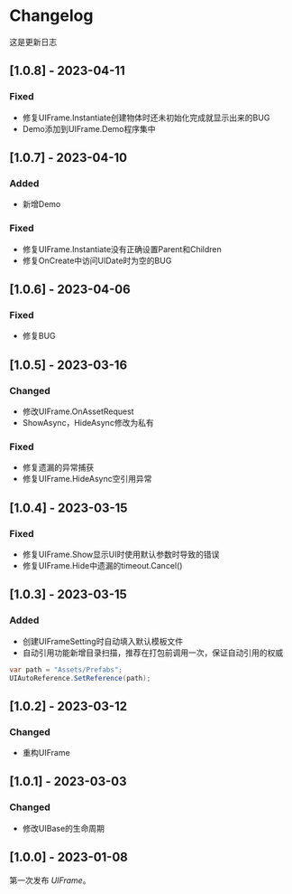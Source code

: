 # Changelog

这是更新日志
## [1.0.8] - 2023-04-11

### Fixed
- 修复UIFrame.Instantiate创建物体时还未初始化完成就显示出来的BUG
- Demo添加到UIFrame.Demo程序集中

## [1.0.7] - 2023-04-10

### Added
- 新增Demo

### Fixed
- 修复UIFrame.Instantiate没有正确设置Parent和Children
- 修复OnCreate中访问UIDate时为空的BUG

## [1.0.6] - 2023-04-06

### Fixed
- 修复BUG

## [1.0.5] - 2023-03-16

### Changed
- 修改UIFrame.OnAssetRequest
- ShowAsync，HideAsync修改为私有

### Fixed
- 修复遗漏的异常捕获
- 修复UIFrame.HideAsync空引用异常

## [1.0.4] - 2023-03-15

### Fixed

- 修复UIFrame.Show显示UI时使用默认参数时导致的错误
- 修复UIFrame.Hide中遗漏的timeout.Cancel()

## [1.0.3] - 2023-03-15

### Added

- 创建UIFrameSetting时自动填入默认模板文件
- 自动引用功能新增目录扫描，推荐在打包前调用一次，保证自动引用的权威
```C#
var path = "Assets/Prefabs";
UIAutoReference.SetReference(path);
```

## [1.0.2] - 2023-03-12

### Changed

- 重构UIFrame

## [1.0.1] - 2023-03-03

### Changed

- 修改UIBase的生命周期

## [1.0.0] - 2023-01-08

第一次发布 *UIFrame*。